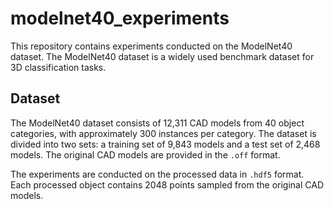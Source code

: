 # modelnet40_experiments
This repository contains experiments conducted on the ModelNet40 dataset. The ModelNet40 dataset is a widely used benchmark dataset for 3D classification tasks.

## Dataset

The ModelNet40 dataset consists of 12,311 CAD models from 40 object categories, with approximately 300 instances per category. The dataset is divided into two sets: a training set of 9,843 models and a test set of 2,468 models. The original CAD models are provided in the `.off` format.

The experiments are conducted on the processed data in `.hdf5` format. Each processed object contains 2048 points sampled from the original CAD models.

